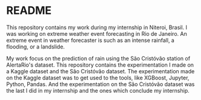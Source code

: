 # README

This repository contains my work during my internship in Niteroi, Brasil. I was working on extreme weather event forecasting in Rio de Janeiro. An extreme event in weather forecaster is such as an intense rainfall, a flooding, or a landslide.

My work focus on the prediction of rain using the São Cristóvão station of AlertaRio's dataset. This repository contains the experimentation I made on a Kaggle dataset and the São Cristóvão dataset. The experimentation made on the Kaggle dataset was to get used to the tools, like XGBoost, Jupyter, Python, Pandas. And the experimentation on the São Cristóvão dataset was the last I did in my internship and the ones which conclude my internship.
